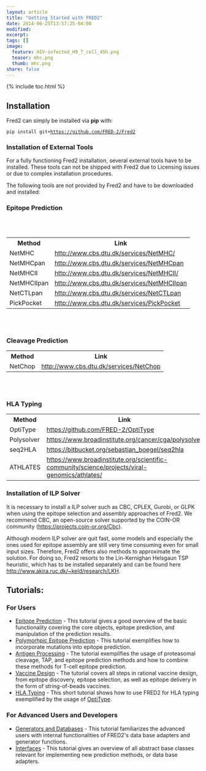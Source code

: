 ```yaml
---
layout: article
title: "Getting Started with FRED2"
date: 2014-06-25T13:57:25-04:00
modified:
excerpt:
tags: []
image:
  feature: HIV-infected_H9_T_cell_45h.png
  teaser: mhc.png
  thumb: mhc.png
share: false
---
```

{% include toc.html %}

## Installation

Fred2 can simply be installed via <b>pip</b> with:

<code>pip install git+https://github.com/FRED-2/Fred2</code>

### Installation of External Tools

For a fully functioning Fred2 installation, several external tools have to be installed. These tools can not be shipped
with Fred2 due to Licensing issues or due to complex installation procedures.

The following tools are not provided by Fred2 and have to be downloaded and installed:

<html>

<h3> Epitope Prediction </h3>
<br></br>
<table>
<tr>
<th>Method</th><th>Link</th>
</tr>
<tr>
<td>NetMHC</td><td> <a href="http://www.cbs.dtu.dk/services/NetMHC/">http://www.cbs.dtu.dk/services/NetMHC/</a></td>
</tr>
<tr>
<td>NetMHCpan</td><td> <a href="http://www.cbs.dtu.dk/services/NetMHCpan/">http://www.cbs.dtu.dk/services/NetMHCpan</a></td>
</tr>
<tr>
<td>NetMHCII</td><td><a href="http://www.cbs.dtu.dk/services/NetMHCII/">http://www.cbs.dtu.dk/services/NetMHCII/</a></td>
</tr>
<tr>
<td>NetMHCIIpan</td><td><a href="http://www.cbs.dtu.dk/services/NetMHCIIpan/">http://www.cbs.dtu.dk/services/NetMHCIIpan</a></td>
</tr>
<tr>
<td>NetCTLpan</td><td><a href="http://www.cbs.dtu.dk/services/NetCTLpan">http://www.cbs.dtu.dk/services/NetCTLpan</a></td>
</tr>
<tr>
<td>PickPocket</td><td><a href="http://www.cbs.dtu.dk/services/PickPocket/">http://www.cbs.dtu.dk/services/PickPocket</a></td>
</tr>
</table>

<br></br>
<h3> Cleavage Prediction </h3>
<table>
<tr>
<th>Method</th><th>Link</th>
</tr>
<tr>
<td>NetChop</td><td><a href="http://www.cbs.dtu.dk/services/NetChop/">http://www.cbs.dtu.dk/services/NetChop</a></td>
</tr>
</table>
<br></br>

<h3> HLA Typing </h3>
<table>
<tr>
<th>Method</th><th>Link</th>
</tr>
<tr>
<td>OptiType</td><td><a href="https://github.com/FRED-2/OptiType/">https://github.com/FRED-2/OptiType</a></td>
</tr>
<tr>
<td>Polysolver</td><td><a href="https://www.broadinstitute.org/cancer/cga/polysolver/">https://www.broadinstitute.org/cancer/cga/polysolver</a></td>
</tr>
<tr>
<td>seq2HLA</td><td><a href="https://bitbucket.org/sebastian_boegel/seq2hla/">https://bitbucket.org/sebastian_boegel/seq2hla</a></td>
</tr>
<tr>
<td>ATHLATES</td><td><a href="https://www.broadinstitute.org/scientific-community/science/projects/viral-genomics/athlates/">https://www.broadinstitute.org/scientific-community/science/projects/viral-genomics/athlates/</a></td>
</tr>
</table>
</html>

### Installation of ILP Solver

It is necessary to install a ILP solver such as CBC, CPLEX, Gurobi, or GLPK when using the epitope selection and 
assembly approaches of Fred2. We recommend CBC, an open-source solver supported by the COIN-OR community 
(<a href="https://projects.coin-or.org/Cbc">https://projects.coin-or.org/Cbc</a>).

Although modern ILP solver are quit fast, some models and especially the ones used for epitope assembly are still very time consuming even for small input sizes. 
Therefore, Fred2 offers also methods to approximate the solution. For doing so, Fred2 resorts to the Lin-Kernighan Helsgaun TSP heuristic, which has to be installed separately and can be found here <a href="http://www.akira.ruc.dk/~keld/research/LKH/">http://www.akira.ruc.dk/~keld/research/LKH</a>. 

## Tutorials:

### For Users
- [Epitope Prediction](https://github.com/FRED-2/Fred2/blob/master/Fred2/tutorials/EpitopePrediction.ipynb) - This tutorial gives a good overview of the basic functionality covering the core objects, epitope prediction, and manipulation of the prediction results.
- [Polymorhpic Epitope Prediction](https://github.com/FRED-2/Fred2/blob/master/Fred2/tutorials/PolymorphicEpitopePrediction.ipynb) - This tutorial exemplifies how to incorporate mutations into epitope prediction.
- [Antigen Processing](https://github.com/FRED-2/Fred2/blob/master/Fred2/tutorials/CleavageAndTAPPrediction.ipynb) - The tutorial exemplifies the usage of proteasomal cleavage, TAP, and epitope prediction methods and how to combine these methods for T-cell epitope prediction.
- [Vaccine Design](https://github.com/FRED-2/Fred2/blob/master/Fred2/tutorials/VaccineDesign.ipynb) - The tutorial covers all steps in rational vaccine design, from epitope discovery, epitope selection, as well as epitope delivery in the form of string-of-beads vaccines.
- [HLA Typing](https://github.com/FRED-2/Fred2/blob/master/Fred2/tutorials/HLATyping.ipynb) - This short tutorial shows how to use FRED2 for HLA typing exemplified by the usage of [OptiType](https://github.com/FRED-2/OptiType).

### For Advanced Users and Developers
- [Generators and Databases](https://github.com/FRED-2/Fred2/blob/master/Fred2/tutorials/GeneratorsAndDatabaseAccess.ipynb) - This tutorial familiarizes the advanced users with internal functionalities of FRED2's data base adapters and generator functions.
- [Interfaces](https://github.com/FRED-2/Fred2/blob/master/Fred2/tutorials/ImplementingNewMethods.ipynb) - This tutorial gives an overview of all abstract base classes relevant for implementing new prediction methods, or data base adapters.

